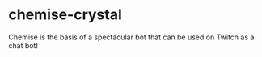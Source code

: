 # chemise-crystal
Chemise is the basis of a spectacular bot that can be used on Twitch as a chat bot!
